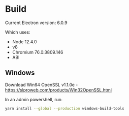 # Build

Current Electron version: 6.0.9

Which uses:

- Node 12.4.0
- v8
- Chromium 76.0.3809.146
- ABI

## Windows

Download Win64 OpenSSL v1.1.0e - https://slproweb.com/products/Win32OpenSSL.html

In an admin powershell, run:

```bash
yarn install --global --production windows-build-tools
```
